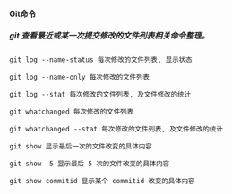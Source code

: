 #### Git命令

##### git 查看最近或某一次提交修改的文件列表相关命令整理。
```shell
git log --name-status 每次修改的文件列表, 显示状态

git log --name-only 每次修改的文件列表

git log --stat 每次修改的文件列表, 及文件修改的统计

git whatchanged 每次修改的文件列表

git whatchanged --stat 每次修改的文件列表, 及文件修改的统计

git show 显示最后一次的文件改变的具体内容

git show -5 显示最后 5 次的文件改变的具体内容

git show commitid 显示某个 commitid 改变的具体内容
```
